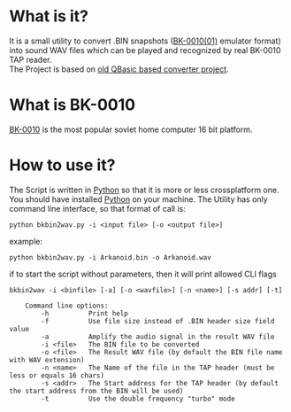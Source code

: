 # What is it?
It is a small utility to convert .BIN snapshots ([BK-0010(01)](http://en.wikipedia.org/wiki/Electronika_BK) emulator format) into sound WAV files which can be played and recognized by real BK-0010 TAP reader.   
The Project is based on [old QBasic based converter project](http://bk-mg.narod.ru/).

# What is BK-0010
[BK-0010](http://en.wikipedia.org/wiki/Electronika_BK) is the most popular soviet home computer 16 bit platform.

# How to use it?
The Script is written in [Python](https://www.python.org/downloads/) so that it is more or less crossplatform one. You should have installed [Python](https://www.python.org/downloads/) on your machine. The Utility has only command line interface, so that format of call is:
```
python bkbin2wav.py -i <input file> [-o <output file>]
```
example:
```
python bkbin2wav.py -i Arkanoid.bin -o Arkanoid.wav
```
if to start the script without parameters, then it will print allowed CLI flags
```
bkbin2wav -i <binfile> [-a] [-o <wavfile>] [-n <name>] [-s addr] [-t]

    Command line options:
        -h          Print help
        -f          Use file size instead of .BIN header size field value
        -a          Amplify the audio signal in the result WAV file
        -i <file>   The BIN file to be converted
        -o <file>   The Result WAV file (by default the BIN file name with WAV extension)
        -n <name>   The Name of the file in the TAP header (must be less or equals 16 chars)
        -s <addr>   The Start address for the TAP header (by default the start address from the BIN will be used)
        -t          Use the double frequency "turbo" mode
```
